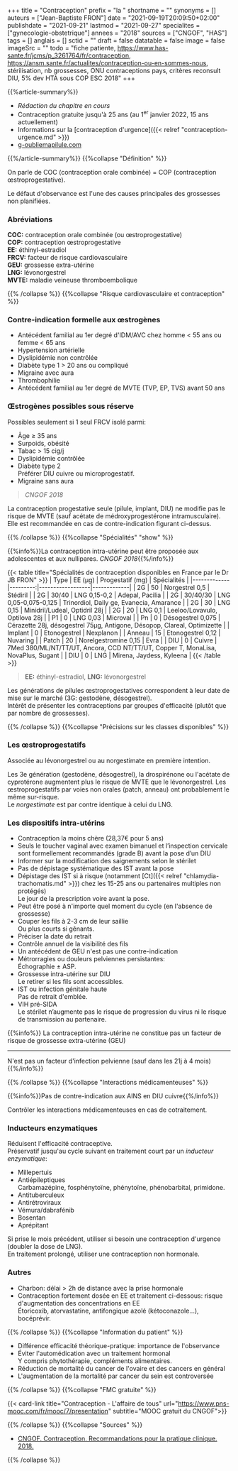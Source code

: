 +++
title = "Contraception"
prefix = "la "
shortname = ""
synonyms = []
auteurs = ["Jean-Baptiste FRON"]
date = "2021-09-19T20:09:50+02:00"
publishdate = "2021-09-21"
lastmod = "2021-09-27"
specialites = ["gynecologie-obstetrique"]
annees = "2018"
sources = ["CNGOF", "HAS"]
tags = []
anglais = []
sctid = ""
draft = false
datatable = false
image = false
imageSrc = ""
todo = "fiche patiente, https://www.has-sante.fr/jcms/p_3261764/fr/contraception, https://ansm.sante.fr/actualites/contraception-ou-en-sommes-nous, stérilisation, nb grossesses, ONU contraceptions pays, critères reconsult DIU, 5% dev HTA sous COP ESC 2018"
+++

{{%article-summary%}}

- *Rédaction du chapitre en cours*
- Contraception gratuite jusqu'à 25 ans (au 1<sup>er</sup> janvier 2022, 15 ans actuellement)
- Informations sur la [contraception d'urgence]({{< relref "contraception-urgence.md" >}})
- [g-oubliemapilule.com](http://g-oubliemapilule.com/)

{{%/article-summary%}}
{{%collapse "Définition" %}}

On parle de COC  (contraception orale combinée) = COP (contraception œstroprogestative).

Le défaut d'observance est l'une des causes principales des grossesses non planifiées.

### Abréviations

**COC:** contraception orale combinée (ou œstroprogestative)  
**COP:** contraception œstroprogestative  
**EE:** éthinyl-estradiol  
**FRCV:** facteur de risque cardiovasculaire  
**GEU:** grossesse extra-utérine  
**LNG:** lévonorgestrel  
**MVTE:** maladie veineuse thromboembolique

{{% /collapse %}}
{{%collapse "Risque cardiovasculaire et contraception" %}}

### Contre-indication formelle aux œstrogènes

- Antécédent familial au 1er degré d'IDM/AVC chez homme < 55 ans ou femme < 65 ans
- Hypertension artérielle
- Dyslipidémie non contrôlée
- Diabète type 1 > 20 ans ou compliqué
- Migraine avec aura
- Thrombophilie
- Antécédent familial au 1er degré de MVTE (TVP, EP, TVS) avant 50 ans

### Œstrogènes possibles sous réserve

Possibles seulement si 1 seul FRCV isolé parmi:

- Âge ≥ 35 ans
- Surpoids, obésité
- Tabac > 15 cig/j
- Dyslipidémie contrôlée
- Diabète type 2  
Préférer DIU cuivre ou microprogestatif.
- Migraine sans aura

> *CNGOF 2018*

La contraception progestative seule (pilule, implant, DIU) ne modifie pas le risque de MVTE (sauf acétate de médroxyprogestérone intramusculaire). Elle est recommandée en cas de contre-indication figurant ci-dessus.

{{% /collapse %}}
{{%collapse "Spécialités" "show" %}}

{{%info%}}La contraception intra-utérine peut être proposée aux adolescentes et aux nullipares. *CNGOF 2018*{{%/info%}}

{{< table title="Spécialités de contraception disponibles en France par le Dr JB FRON" >}}
| Type        | EE (µg) | Progestatif (mg) | Spécialités |
|-------------|---------:|------------------|-------------|
| 2G          | 50       | Norgestrel 0,5   | Stédiril      |
| 2G          | 30/40    | LNG 0,15-0,2     | Adepal, Pacilia |
| 2G          | 30/40/30 | LNG 0,05-0,075-0,125 | Trinordiol, Daily ge, Evanecia, Amarance |
| 2G          | 30       | LNG 0,15         | Minidril/Ludeal, Optidril 28j |
| 2G          | 20       | LNG 0,1          | Leeloo/Lovavulo, Optilova 28j |
| P1          | 0        | LNG 0,03         | Microval    |
| Pn          | 0        | Désogestrel 0,075 | Cérazette 28j, désogestrel 75µg, Antigone, Désopop, Clareal, Optimizette |
| Implant     | 0        | Etonogestrel     | Nexplanon    |
| Anneau      | 15       | Etonogestrel 0,12 | Nuvaring    |
| Patch       | 20       | Norelgestromine 0,15 | Evra     |
| DIU         | 0       | Cuivre             | 7Med 380/ML/NT/TT/UT, Ancora, CCD NT/TT/UT, Copper T, MonaLisa, NovaPlus, Sugant |
| DIU         | 0       | LNG                | Mirena, Jaydess, Kyleena |
{{< /table >}}

> **EE:** éthinyl-estradiol, **LNG:** lévonorgestrel

Les générations de pilules œstroprogestatives correspondent à leur date de mise sur le marché (3G: gestodène, désogestrel).  
Intérêt de présenter les contraceptions par groupes d'efficacité (plutôt que par nombre de grossesses).

{{% /collapse %}}
{{%collapse "Précisions sur les classes disponibles" %}}

### Les œstroprogestatifs

Associée au lévonorgestrel ou au norgestimate en première intention.

Les 3e génération (gestodène, désogestrel), la drospirénone ou l'acétate de cyprotérone augmentent plus le risque de MVTE que le lévonorgestrel. Les œstroprogestatifs par voies non orales (patch, anneau) ont probablement le même sur-risque.  
Le *norgestimate* est par contre identique à celui du LNG.

### Les dispositifs intra-utérins

- Contraception la moins chère (28,37€ pour 5 ans)
- Seuls le toucher vaginal avec examen bimanuel et l’inspection cervicale sont formellement recommandés (grade B) avant la pose d’un DIU
- Informer sur la modification des saignements selon le stérilet
- Pas de dépistage systématique des IST avant la pose
- Dépistage des IST si à risque (notamment [Ct]({{< relref "chlamydia-trachomatis.md" >}}) chez les 15-25 ans ou partenaires multiples non protégés)  
Le jour de la prescription voire avant la pose.
- Peut être posé à n'importe quel moment du cycle (en l'absence de grossesse)
- Couper les fils à 2-3 cm de leur saillie  
Ou plus courts si gênants.
- Préciser la date du retrait
- Contrôle annuel de la visibilité des fils
- Un antécédent de GEU n'est pas une contre-indication
- Métrorragies ou douleurs pelviennes persistantes:  
Échographie ± ASP.
- Grossesse intra-utérine sur DIU  
Le retirer si les fils sont accessibles.
- IST ou infection génitale haute  
Pas de retrait d'emblée.
- VIH pré-SIDA  
Le stérilet n’augmente pas le risque de progression du virus ni le risque de transmission au partenaire.

{{%info%}}
La contraception intra-utérine ne constitue pas un facteur de risque de grossesse extra-utérine (GEU)

---

N'est pas un facteur d'infection pelvienne (sauf dans les 21j à 4 mois)
{{%/info%}}

{{% /collapse %}}
{{%collapse "Interactions médicamenteuses" %}}

{{%info%}}Pas de contre-indication aux AINS en DIU cuivre{{%/info%}}

Contrôler les interactions médicamenteuses en cas de cotraitement.

### Inducteurs enzymatiques

Réduisent l'efficacité contraceptive.  
Préservatif jusqu'au cycle suivant en traitement court par un *inducteur enzymatique*:

- Millepertuis
- Antiépileptiques  
Carbamazépine, fosphénytoïne, phénytoïne, phénobarbital, primidone.
- Antituberculeux
- Antirétroviraux
- Vémura/dabrafénib
- Bosentan
- Aprépitant

Si prise le mois précédent, utiliser si besoin une contraception d'urgence (doubler la dose de LNG).  
En traitement prolongé, utiliser une contraception non hormonale.

### Autres

- Charbon: délai > 2h de distance avec la prise hormonale
- Contraception fortement dosée en EE et traitement ci-dessous: risque d'augmentation des concentrations en EE  
Étoricoxib, atorvastatine, antifongique azolé (kétoconazole...), bocéprévir.

{{% /collapse %}}
{{%collapse "Information du patient" %}}

- Différence efficacité théorique-pratique: importance de l'observance
- Éviter l'automédication avec un traitement hormonal  
Y compris phytothérapie, compléments alimentaires.
- Réduction de mortalité du cancer de l'ovaire et des cancers en général
- L'augmentation de la mortalité par cancer du sein est controversée

{{% /collapse %}}
{{%collapse "FMC gratuite" %}}

{{< card-link title="Contraception - L'affaire de tous" url="https://www.pns-mooc.com/fr/mooc/7/presentation" subtitle="MOOC gratuit du CNGOF">}}

{{% /collapse %}}
{{%collapse "Sources" %}}

- [CNGOF. Contraception. Recommandations pour la pratique clinique. 2018.](http://www.cngof.fr/pratiques-cliniques/recommandations-pour-la-pratique-clinique/apercu?path=RPC%2BCOLLEGE%252F2018%252FCNGOF_RPC_2018-CONTRACEPTION.pdf&i=21002)

{{% /collapse %}}
